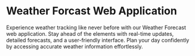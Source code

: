 # Weather Forcast Web Application
Experience weather tracking like never before with our Weather Forecast web application. Stay ahead of the elements with real-time updates, detailed forecasts, and a user-friendly interface. Plan your day confidently by accessing accurate weather information effortlessly. 
